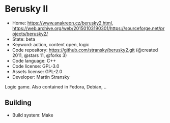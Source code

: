 # Berusky II

- Home: https://www.anakreon.cz/berusky2.html, https://web.archive.org/web/20150103190301/https://sourceforge.net/projects/berusky2/
- State: beta
- Keyword: action, content open, logic
- Code repository: https://github.com/stransky/berusky2.git (@created 2011, @stars 11, @forks 3)
- Code language: C++
- Code license: GPL-3.0
- Assets license: GPL-2.0
- Developer: Martin Stransky

Logic game.
Also contained in Fedora, Debian, ..

## Building

- Build system: Make

